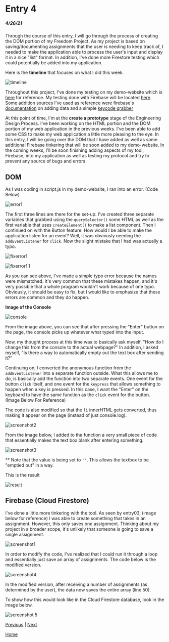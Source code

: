# Entry 4
##### 4/26/21

Through the course of this entry, I will go through the process of creating the DOM portion of my Freedom Project. As my project is based on saving/documenting assignments that the user is needing to keep track of, I needed to make the application able to process the user's input and display it in a nice "list" format. In addition, I've done more Firestore testing which could potentially be added into my application.

Here is the **timeline** that focuses on what I did this week.

![timeline](entry-snips/entry04-screenshots/timeline.png)

Throughout this project, I've done my testing on my demo-website which is [here](https://ide-28ce95ffd3744292bda1b0e1ac9b55a5-8081.cs50.ws/index.html) for reference. My testing done with Firebase will be located [here](https://replit.com/@SamLee5/Testing-FireStore#script.js). Some addition sources I've used as reference were firebase's [documentation](https://firebase.google.com/docs/firestore/manage-data/add-data) on adding data and a simple [keycode grabber](https://keycode.info/)

At this point of time, I'm at the **create a prototype** stage of the Engineering Design Process. I've been working on the HTML portion and the DOM portion of my web application in the previous weeks. I've been able to add some CSS to make my web application a little more pleasing to the eye. In this entry, I will be going over the DOM that I have added as well as some additional Firebase tinkering that will be soon added to my demo-website. In the coming weeks, I'll be soon finishing adding aspects of my tool, Firebase, into my application as well as testing my protocol and try to prevent any source of bugs and errors.

## DOM

As I was coding in script.js in my demo-website, I ran into an error. (Code Below)

![error1](entry-snips/entry04-screenshots/error1.png)

The first three lines are there for the set-up. I've created three separate variables that grabbed using the `querySelector()` some HTML as well as the first variable that uses `createElement()` to make a list component. Then I continued on with the Button feature. How would I be able to make the application listen for an event? Well, it was obviously needing the `addEventListener` for `click`. Now the slight mistake that I had was actually a typo.

![fixerror1](entry-snips/entry04-screenshots/fixerror1.png)

![fixerror1.1](entry-snips/entry04-screenshots/fixerror1.1.png)

As you can see above, I've made a simple typo error because the names were mismatched. It's very common that these mistakes happen, and it's very possible that a whole program wouldn't work because of one typo. Obviously, it should be easy to fix, but I would like to emphasize that these errors are common and they do happen.

**Image of the Console**

![console](entry-snips/entry04-screenshots/console.png)

From the image above, you can see that after pressing the "Enter" button on the page, the console picks up whatever what typed into the input.

Now, my thought process at this time was to basically ask myself, "How do I change this from the console to the actual webpage?" In addition, I asked myself, "Is there a way to automatically empty out the text box after sending it?"

Continuing on, I converted the anonymous function from the `addEventListener` into a separate function outside. What this allows me to do, is basically add the function into two separate events. One event for the button `click` itself, and one event for the `keypress` that allows something to happen when a key is pressed. In this case, I want the "Enter" on the keyboard to have the same function as the `click` event for the button. (Image Below For Reference)

The code is also modified so that the `li` innerHTML gets converted, thus making it appear on the page (instead of just console.log).

![screenshot2](entry-snips/entry04-screenshots/screenshot2.png)

From the image below, I added to the function a very small piece of code that essentially makes the text box blank after entering something.

![screenshot3](entry-snips/entry04-screenshots/screenshot3.png)

** Note that the value is being set to `''`. This allows the textbox to be "emptied out" in a way.

This is the result

![result](entry-snips/entry04-screenshots/result1.png)


## Firebase (Cloud Firestore)

I've done a little more tinkering with the tool. As seen by entry03, (image below for reference) I was able to create something that takes in an assignment. However, this only saves one assignment. Thinking about my project in a broader scope, it's unlikely that someone is going to save a single assignment.

![screenshot1](entry-snips/entry04-screenshots/screenshot1.png)

In order to modify the code, I've realized that I could run it through a loop and essentially just save an array of assignments. The code below is the modified version.

![screenshot4](entry-snips/entry04-screenshots/screenshot4.png)

In the modified version, after receiving a number of assignments (as determined by the user), the data now saves the entire array (line 50).

To show how this would look like in the Cloud Firestore database, look in the image below.

![screenshot 5](entry-snips/entry04-screenshots/screenshot5.png)

[Previous](entry03.md) | [Next](entry05.md)

[Home](../README.md)